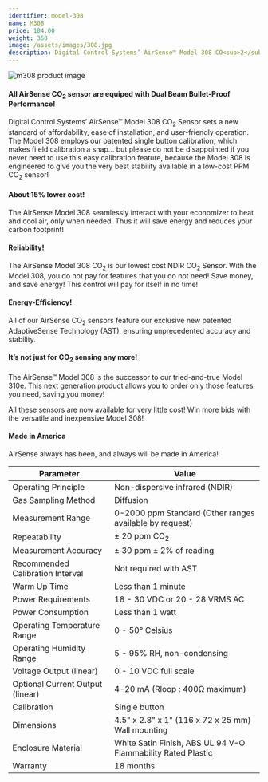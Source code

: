 ```yaml
---
identifier: model-308 
name: M308
price: 104.00
weight: 350
image: /assets/images/308.jpg
description: Digital Control Systems’ AirSense™ Model 308 CO<sub>2</sub> Sensor sets a new standard of affordability, ease of installation, and user-friendly operation. The Model 308 employs our patented single button calibration, which makes field calibration a snap... but please do not be disappointed if you never need to use this easy calibration feature, because the Model 308 is engineered to give you the very best stability available in a low-cost PPM CO<sub>2</sub> sensor.
---
```


![m308 product image](/assets/images/308.jpg)

#### All AirSense CO<sub>2</sub> sensor are equiped with Dual Beam Bullet-Proof Performance!

Digital Control Systems’ AirSense™ Model 308 CO<sub>2</sub> Sensor sets a new standard of affordability, ease of installation, and
user-friendly operation.
The Model 308 employs our patented single button calibration, which makes fi eld calibration a snap... but please do not
be disappointed if you never need to use this easy calibration feature, because the Model 308 is engineered to give you
the very best stability available in a low-cost PPM CO<sub>2</sub> sensor!

#### About 15% lower cost!

The AirSense Model 308 seamlessly
interact with your economizer to heat
and cool air, only when needed. Thus
it will save energy and reduces your
carbon footprint!

#### Reliability!

The AirSense Model 308 CO<sub>2</sub> is our
lowest cost NDIR CO<sub>2</sub> Sensor. With
the Model 308, you do not pay for
features that you do not need! Save
money, and save energy! This control
will pay for itself in no time!

#### Energy-Efficiency!

All of our AirSense CO<sub>2</sub> sensors feature
our exclusive new patented AdaptiveSense Technology (AST), ensuring unprecedented accuracy and stability.

#### It’s not just for CO<sub>2</sub> sensing any more!

The AirSense™ Model 308 is the successor to our tried-and-true Model 310e. This next generation product allows you to order only those features you need, saving you money!

All these sensors are now available for very little cost!  Win more bids with the versatile and inexpensive Model 308!

#### Made in America
AirSense always has been, and always will be made in America!


| Parameter | Value |
| --- | ----------- |
| Operating Principle | Non-dispersive infrared (NDIR) |
| Gas Sampling Method | Diffusion |
| Measurement Range | 0-2000 ppm Standard (Other ranges available by request) |
| Repeatability | ± 20 ppm CO<sub>2</sub> |
| Measurement Accuracy | ± 30 ppm ± 2% of reading |
| Recommended Calibration Interval | Not required with AST |
| Warm Up Time | Less than 1 minute |
| Power Requirements | 18 - 30 VDC or 20 - 28 VRMS AC |
| Power Consumption | Less than 1 watt |
| Operating Temperature Range | 0 - 50° Celsius |
| Operating Humidity Range | 5 - 95% RH, non-condensing |
| Voltage Output (linear) | 0 - 10 VDC full scale |
| Optional Current Output (linear) | 4-20 mA (Rloop : 400Ω maximum) |
| Calibration | Single button |
| Dimensions | 4.5" x 2.8" x 1" (116 x 72 x 25 mm) Wall mounting |
|Enclosure Material | White Satin Finish, ABS UL 94 V-O Flammability Rated Plastic |
| Warranty | 18 months |
